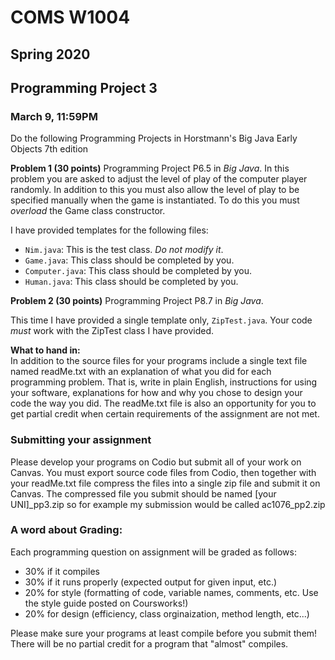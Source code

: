# COMS W1004 

## Spring 2020

## Programming Project 3 
### March 9, 11:59PM


Do the following Programming Projects in Horstmann's Big Java Early Objects 7th edition 

**Problem 1 (30 points)**
Programming Project P6.5 in *Big Java*. In this problem you are asked to adjust the level of play of the computer player randomly. In addition to this you must also allow the level of play to be specified manually when the game is instantiated. To do this you must *overload* the Game class constructor. 

I have provided templates for the following files:

* `Nim.java`: This is the test class. *Do not modify it*.
* `Game.java`: This class should be completed by you.
* `Computer.java`: This class should be completed by you.
* `Human.java`: This class should be completed by you.

**Problem 2 (30 points)**
Programming Project P8.7 in *Big Java*. 

This time I have provided a single template only, `ZipTest.java`. Your code *must* work with the ZipTest class I have provided.
 
**What to hand in:**  
In addition to the source files for your programs include a single text file named readMe.txt with an explanation of what you did for each programming problem. That is, write in plain English, instructions for using your software, explanations for how and why you chose to design your code the way you did. The readMe.txt file is also an opportunity for you to get partial credit when certain requirements of the assignment are not met.  

### Submitting your assignment
Please develop your programs on Codio but submit all of your work on Canvas. You must export source code files from Codio, then together with your readMe.txt file compress the files into a single zip file and submit it on Canvas. The compressed file you submit should be named [your UNI]_pp3.zip so for example my submission would be called ac1076_pp2.zip
    
    


### A word about Grading: 
Each programming question on assignment will be graded as follows:

* 30% if it compiles  
* 30% if it runs properly (expected output for given input, etc.)  
* 20% for style (formatting of code, variable names, comments, etc. Use the style guide posted on Coursworks!)  
* 20% for design (efficiency, class  orginaization, method length, etc...)  

Please make sure your programs at least compile before you submit them! There will be no partial credit for a program that "almost" compiles.
